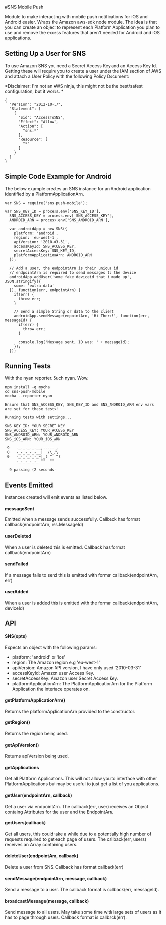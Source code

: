#SNS Mobile Push

Module to make interacting with mobile push notifications for iOS and Android easier. Wraps the Amazon aws-sdk node module. The idea is that you can create an object to represent each Platform Application you plan to use and remove the excess features that aren't needed for Android and iOS applications.

## Setting Up a User for SNS
To use Amazon SNS you need a Secret Access Key and an Access Key Id. Getting these will require you to create a user under the IAM section of AWS and attach a User Policy with the following Policy Document:

*Disclaimer: I'm not an AWS ninja, this might not be the best/safest configuration, but it works. *

```
{
  "Version": "2012-10-17",
  "Statement": [
    {
      "Sid": "AccessToSNS",
      "Effect": "Allow",
      "Action": [
        "sns:*"
      ],
      "Resource": [
        "*"
      ]
    }
  ]
}
```

## Simple Code Example for Android
The below example creates an SNS instance for an Android application identified by a PlatformApplicationArn.

```
var SNS = require('sns-push-mobile');

var SNS_KEY_ID = process.env['SNS_KEY_ID'],
  SNS_ACCESS_KEY = process.env['SNS_ACCESS_KEY'],
  ANDROID_ARN = process.env['SNS_ANDROID_ARN'],

  var androidApp = new SNS({
    platform: 'android',
    region: 'eu-west-1',
    apiVersion: '2010-03-31',
    accessKeyId: SNS_ACCESS_KEY,
    secretAccessKey: SNS_KEY_ID,
    platformApplicationArn: ANDROID_ARN
  });

  // Add a user, the endpointArn is their unique id
  // endpointArn is required to send messages to the device
  androidApp.addUser('some_fake_deviceid_that_i_made_up', JSON.stringify({
    some: 'extra data'
  }), function(err, endpointArn) {
    if(err) {
      throw err;
    }

    // Send a simple String or data to the client
    androidApp.sendMessage(enpointArn, 'Hi There!', function(err, messageId) {
      if(err) {
        throw err;
      }

      console.log('Message sent, ID was: ' + messageId);
    });
  });
```

## Running Tests
With the nyan reporter. Such nyan. Wow.
```
npm install -g mocha
cd sns-push-mobile
mocha --reporter nyan

Ensure that SNS_ACCESS_KEY, SNS_KEY_ID and SNS_ANDROID_ARN env vars are set for these tests!

Running tests with settings...

SNS_KEY_ID: YOUR_SECRET_KEY
SNS_ACCESS_KEY: YOUR_ACCESS_KEY
SNS_ANDROID_ARN: YOUR_ANDROID_ARN
SNS_iOS_ARN: YOUR_iOS_ARN

 9   -_-_-_-_-__,------,
 0   -_-_-_-_-__|  /\_/\ 
 0   -_-_-_-_-_~|_( ^ .^) 
     -_-_-_-_-_ ""  "" 

  9 passing (2 seconds)
```

## Events Emitted
Instances created will emit events as listed below.

#### messageSent
Emitted when a message sends successfully. Callback has format callback(endpointArn, res.MessageId)

#### userDeleted
When a user is deleted this is emitted. Callback has format callback(endpointArn)

#### sendFailed
If a message fails to send this is emitted with format callback(endpointArn, err)

#### userAdded
When a user is added this is emitted with the format callback(endpointArn, deviceId)


## API

#### SNS(opts)
Expects an object with the following params:
* platform: 'android' or 'ios'
* region: The Amazon region e.g 'eu-west-1'
* apiVersion: Amazon API version, I have only used '2010-03-31'
* accessKeyId: Amazon user Access Key.
* secretAccessKey: Amazon user Secret Access Key.
* platformApplicationArn: The PlatformApplicationArn for the Platform Application the interface operates on.

#### getPlatformApplicationArn()
Returns the platformApplicationArn provided to the constructor.

#### getRegion()
Returns the region being used.

#### getApiVersion()
Returns apiVersion being used.

#### getApplications
Get all Platform Applications. This will not allow you to interface with other PlatformApplications but may be useful to just get a list of you applications.

#### getUser(endpointArn, callback)
Get a user via endpointArn. The callback(err, user) receives an Object containg Attributes for the user and the EndpointArn.

#### getUsers(callback)
Get all users, this could take a while due to a potentially high number of requests required to get each page of users. The callback(err, users) receives an Array containing users.

#### deleteUser(endpointArn, callback)
Delete a user from SNS. Callback has format callback(err)

#### sendMessage(endpointArn, message, callback)
Send a message to a user.  The callback format is callback(err, messageId).

#### broadcastMessage(message, callback)
Send message to all users. May take some time with large sets of users as it has to page through users. Callback format is callback(err).